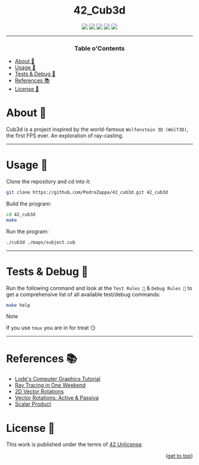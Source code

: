 <a name="readme-top"></a>
<div align="center">

# 42_Cub3d

> 

<p>
    <img src="https://img.shields.io/badge/score-%20%2F%2099-success?style=for-the-badge" />
    <img src="https://img.shields.io/github/repo-size/PedroZappa/42_cub3d?style=for-the-badge&logo=github">
    <img src="https://img.shields.io/github/languages/count/PedroZappa/42_cub3d?style=for-the-badge&logo=" />
    <img src="https://img.shields.io/github/languages/top/PedroZappa/42_cub3d?style=for-the-badge" />
    <img src="https://img.shields.io/github/last-commit/PedroZappa/42_cub3d?style=for-the-badge" />
</p>

___

<h3>Table o'Contents</h3>

</div>

<!-- mtoc-start -->

* [About 📌](#about-)
* [Usage 🏁](#usage-)
* [Tests & Debug 🧪](#tests--debug-)
* [References 📚](#references-)
* [License 📖](#license-)

<!-- mtoc-end -->

# About 📌

Cub3d is a project inspired by the world-famous `Wolfenstein 3D (Wolf3D)`, the first FPS ever. An exploration of ray-casting.
___

# Usage 🏁

Clone the repository and cd into it:
```sh
git clone https://github.com/PedroZappa/42_cub3d.git 42_cub3d
```

Build the program:
```sh
cd 42_cub3d
make
```

Run the program:
```sh
./cub3d ./maps/subject.cub
```

___

# Tests & Debug 🧪

Run the following command and look at the `Test Rules 🧪` & `Debug Rules ` to get a comprehensive list of all available test/debug commands:
```sh
make help
```

> [!Note]
> If you use `tmux` you are in for treat 😏
___
# References 📚

- [Lode's Computer Graphics Tutorial](https://lodev.org/cgtutor/raycasting.html)
- [Ray Tracing in One Weekend](https://raytracing.github.io/books/RayTracingInOneWeekend.html)
- [2D Vector Rotations](https://matthew-brett.github.io/teaching/rotation_4d.html)
- [Vector Rotations: Active & Passiva](https://phys.libretexts.org/Courses/University_of_California_Davis/UCD%3A_Physics_9HB__Special_Relativity_and_Thermal_Statistical_Physics/3%3A_Spacetime/3.1%3A_Vector_Rotations)
- [Scalar Product](https://www.mathcentre.ac.uk/resources/uploaded/mc-ty-scalarprod-2009-1.pdf)

# License 📖

This work is published under the terms of <a href="https://github.com/PedroZappa/42_cub3d/blob/main/LICENSE">42 Unlicense</a>.

<p align="right">(<a href="#readme-top">get to top</a>)</p>

